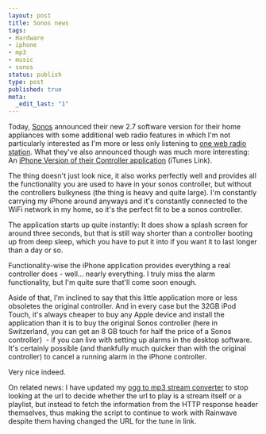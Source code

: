 ```yaml
---
layout: post
title: Sonos news
tags:
- Hardware
- iphone
- mp3
- music
- sonos
status: publish
type: post
published: true
meta:
  _edit_last: "1"
---
```

Today, <a href="http://www.sonos.com">Sonos</a> announced their new 2.7 software version for their home appliances with some additional web radio features in which I'm not particularly interested as I'm more or less only listening to <a href="http://ormgas.rainwave.cc/">one web radio station</a>. What they've also announced though was much more interesting: An <a href="http://phobos.apple.com/WebObjects/MZStore.woa/wa/viewSoftware?id=293523031&amp;mt=8">iPhone Version of their Controller application</a> (iTunes Link).

The thing doesn't just look nice, it also works perfectly well and provides all the functionality you are used to have in your sonos controller, but without the controllers bulkyness (the thing is heavy and quite large). I'm constantly carrying my iPhone around anyways and it's constantly connected to the WiFi network in my home, so it's the perfect fit to be a sonos controller.

The application starts up quite instantly: It does show a splash screen for around three seconds, but that is still way shorter than a controller booting up from deep sleep, which you have to put it into if you want it to last longer than a day or so.

Functionality-wise the iPhone application provides everything a real controller does - well... nearly everything. I truly miss the alarm functionality, but I'm quite sure that'll come soon enough.

Aside of that, I'm inclined to say that this little application more or less obsoletes the original controller. And in every case but the 32GB iPod Touch, it's always cheaper to buy any Apple device and install the application than it is to buy the original Sonos controller (here in Switzerland, you can get an 8 GB touch for half the price of a Sonos controller)  - if you can live with setting up alarms in the desktop software. It's certainly possible (and thankfully much quicker than with the original controller) to cancel a running alarm in the iPhone controller.

Very nice indeed.

On related news: I have updated my <a href="/ogg2mp3/">ogg to mp3 stream converter</a> to stop looking at the url to decide whether the url to play is a stream itself or a playlist, but instead to fetch the information from the HTTP response header themselves, thus making the script to continue to work with Rainwave despite them having changed the URL for the tune in link.
